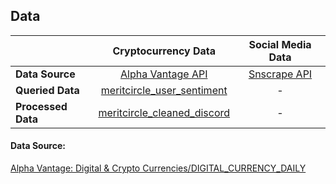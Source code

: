 ## Data
<div class="table-wrapper" markdown="block">

|                    |                                                    **Cryptocurrency Data**                                                   |                       **Social Media Data**                      |
|--------------------|:----------------------------------------------------------------------------------------------------------------------------:|:----------------------------------------------------------------:|
| **Data Source**    |                       [Alpha Vantage API](https://www.alphavantage.co/documentation/#digital-currency)                       | [Snscrape API](https://github.com/JustAnotherArchivist/snscrape) |
| **Queried Data**   |   [meritcircle_user_sentiment](https://github.com/YWDDLiang/llm_research/tree/main/data/preprocess)                          |                                 -                                |
| **Processed Data** | [meritcircle_cleaned_discord](https://github.com/YWDDLiang/llm_research/tree/main/data/preprocess)                           |                                 -                                |

</div>

#### Data Source: 
[Alpha Vantage: Digital & Crypto Currencies/DIGITAL_CURRENCY_DAILY](https://www.alphavantage.co/documentation/#digital-currency)
